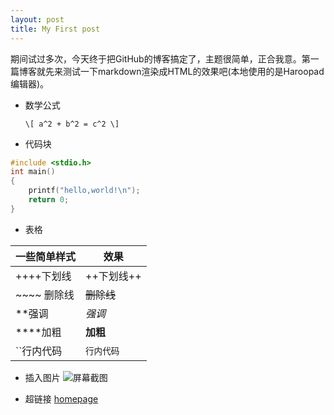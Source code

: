 ```yaml
---
layout: post
title: My First post
---
```


期间试过多次，今天终于把GitHub的博客搞定了，主题很简单，正合我意。第一篇博客就先来测试一下markdown渲染成HTML的效果吧(本地使用的是Haroopad编辑器)。

- 数学公式

    `\[
        a^2 + b^2 = c^2
    \]`

- 代码块

```c
#include <stdio.h>
int main()
{
	printf("hello,world!\n");
    return 0;
}
```
- 表格

| 一些简单样式 | 效果 |
| --------   |--------|
|  ++++下划线      | ++下划线++       |
|  ~~~~ 删除线|~~删除线~~|
|**强调       |*强调*|
|****加粗|**加粗**|
|``行内代码|`行内代码`|

- 插入图片
![屏幕截图](/images/blog/2016-01-14-screen.png)

- 超链接
[homepage](http://xuliuchengxlc.github.io)
